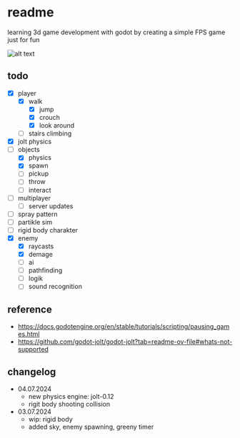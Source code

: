 # readme

learning 3d game development with godot by creating a simple FPS game just for fun

![alt text](./docs/fps_1.gif)

## todo
- [x] player
  - [x] walk
	- [x] jump
	- [x] crouch
	- [x] look around
  - [ ] stairs climbing
- [x] jolt physics
- [ ] objects
  - [x] physics
  - [x] spawn
  - [ ] pickup
  - [ ] throw
  - [ ] interact
- [ ] multiplayer
  - [ ] server updates
- [ ] spray pattern
- [ ] partikle sim
- [ ] rigid body charakter
- [x] enemy
	- [x] raycasts
	- [x] demage
	- [ ] ai
	- [ ] pathfinding
	- [ ] logik
	- [ ] sound recognition

## reference
- https://docs.godotengine.org/en/stable/tutorials/scripting/pausing_games.html
- https://github.com/godot-jolt/godot-jolt?tab=readme-ov-file#whats-not-supported

## changelog

- 04.07.2024
	- new physics engine: jolt-0.12
	- rigit body shooting collision
- 03.07.2024 
	- wip: rigid body
	- added sky, enemy spawning, greeny timer
